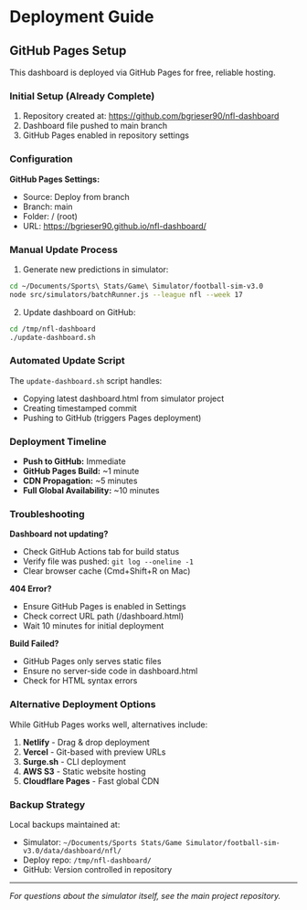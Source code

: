 # Deployment Guide

## GitHub Pages Setup

This dashboard is deployed via GitHub Pages for free, reliable hosting.

### Initial Setup (Already Complete)

1. Repository created at: https://github.com/bgrieser90/nfl-dashboard
2. Dashboard file pushed to main branch
3. GitHub Pages enabled in repository settings

### Configuration

**GitHub Pages Settings:**
- Source: Deploy from branch
- Branch: main
- Folder: / (root)
- URL: https://bgrieser90.github.io/nfl-dashboard/

### Manual Update Process

1. Generate new predictions in simulator:
```bash
cd ~/Documents/Sports\ Stats/Game\ Simulator/football-sim-v3.0
node src/simulators/batchRunner.js --league nfl --week 17
```

2. Update dashboard on GitHub:
```bash
cd /tmp/nfl-dashboard
./update-dashboard.sh
```

### Automated Update Script

The `update-dashboard.sh` script handles:
- Copying latest dashboard.html from simulator project
- Creating timestamped commit
- Pushing to GitHub (triggers Pages deployment)

### Deployment Timeline

- **Push to GitHub:** Immediate
- **GitHub Pages Build:** ~1 minute
- **CDN Propagation:** ~5 minutes
- **Full Global Availability:** ~10 minutes

### Troubleshooting

**Dashboard not updating?**
- Check GitHub Actions tab for build status
- Verify file was pushed: `git log --oneline -1`
- Clear browser cache (Cmd+Shift+R on Mac)

**404 Error?**
- Ensure GitHub Pages is enabled in Settings
- Check correct URL path (/dashboard.html)
- Wait 10 minutes for initial deployment

**Build Failed?**
- GitHub Pages only serves static files
- Ensure no server-side code in dashboard.html
- Check for HTML syntax errors

### Alternative Deployment Options

While GitHub Pages works well, alternatives include:

1. **Netlify** - Drag & drop deployment
2. **Vercel** - Git-based with preview URLs
3. **Surge.sh** - CLI deployment
4. **AWS S3** - Static website hosting
5. **Cloudflare Pages** - Fast global CDN

### Backup Strategy

Local backups maintained at:
- Simulator: `~/Documents/Sports Stats/Game Simulator/football-sim-v3.0/data/dashboard/nfl/`
- Deploy repo: `/tmp/nfl-dashboard/`
- GitHub: Version controlled in repository

---

*For questions about the simulator itself, see the main project repository.*
